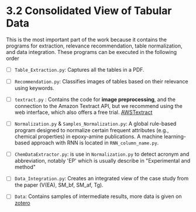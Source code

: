 
# 3.2 Consolidated View of Tabular Data

This is the most important part of the work because it contains the programs for extraction, relevance recommendation, table normalization, and data integration. 
These programs can be executed in the following order
- [ ] `Table_Extraction.py`: Captures all the tables in a PDF.
- [ ] `Recommendation.py`: Classifies images of tables based on their relevance using keywords.
- [ ] `textract.py` : Contains the code for **image preprocessing**, and the connection to the Amazon Textract API, but we recommend using the web interface, which also offers a free trial. [AWSTextract](https://aws.amazon.com/fr/textract/)
- [ ] `Normalization.py` & `Samples_Normalization.py`: A global rule-based program designed to normalize certain frequent attributes (e.g., chemical properties) in epoxy-amine publications. A machine learning-based approach with RNN is located in `RNN_column_name.py`.
- [ ] `ChemDataExtractor.py`: is use in `Normalization.py` to detect acronym and abbreviation, notably 'EP' which is usually describe in "Experimental and method"
- [ ] `Data_Integration.py`: Creates an integrated view of the case study from the paper (V(EA), SM_bf, SM_af, Tg).
- [ ] `Data`: Contains samples of intermediate results, more data is given on [zotero](https://zenodo.org/records/15115892)

